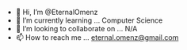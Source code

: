 - 👋 Hi, I’m @EternalOmenz
- 🌱 I’m currently learning ... Computer Science
- 💞️ I’m looking to collaborate on ... N/A
- 📫 How to reach me ... eternal.omenz@gmail.com

<!---
EternalOmenz/EternalOmenz is a ✨ special ✨ repository because its `README.md` (this file) appears on your GitHub profile.
You can click the Preview link to take a look at your changes.
--->
